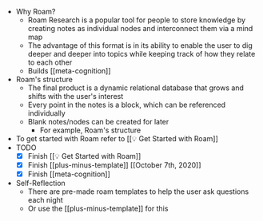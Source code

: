 - Why Roam?
    - Roam Research is a popular tool for people to store knowledge by creating notes as individual nodes and interconnect them via a mind map
    - The advantage of this format is in its ability to enable the user to dig deeper and deeper into topics while keeping track of how they relate to each other
    - Builds [[meta-cognition]]
- Roam's structure
    - The final product is a dynamic relational database that grows and shifts with the user's interest
    - Every point in the notes is a block, which can be referenced individually
    - Blank notes/nodes can be created for later
        - For example, Roam's structure
- To get started with Roam refer to [[💡 Get Started with Roam]]
- TODO
    - [x] Finish [[💡 Get Started with Roam]]
    - [x] Finish [[plus-minus-template]] [[October 7th, 2020]]
    - [x] Finish [[meta-cognition]]
- Self-Reflection
    - There are pre-made roam templates to help the user ask questions each night
    - Or use the [[plus-minus-template]] for this
